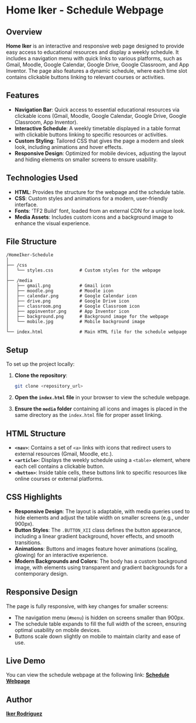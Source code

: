 # Home Iker - Schedule Webpage

## Overview

**Home Iker** is an interactive and responsive web page designed to provide easy access to educational resources and display a weekly schedule. It includes a navigation menu with quick links to various platforms, such as Gmail, Moodle, Google Calendar, Google Drive, Google Classroom, and App Inventor. The page also features a dynamic schedule, where each time slot contains clickable buttons linking to relevant courses or activities.

## Features

- **Navigation Bar**: Quick access to essential educational resources via clickable icons (Gmail, Moodle, Google Calendar, Google Drive, Google Classroom, App Inventor).
- **Interactive Schedule**: A weekly timetable displayed in a table format with clickable buttons linking to specific resources or activities.
- **Custom Styling**: Tailored CSS that gives the page a modern and sleek look, including animations and hover effects.
- **Responsive Design**: Optimized for mobile devices, adjusting the layout and hiding elements on smaller screens to ensure usability.

## Technologies Used

- **HTML**: Provides the structure for the webpage and the schedule table.
- **CSS**: Custom styles and animations for a modern, user-friendly interface.
- **Fonts**: 'TF2 Build' font, loaded from an external CDN for a unique look.
- **Media Assets**: Includes custom icons and a background image to enhance the visual experience.

## File Structure

```
/HomeIker-Schedule
│
├── /css
│   └── styles.css          # Custom styles for the webpage
│
├── /media
│   ├── gmail.png           # Gmail icon
│   ├── moodle.png          # Moodle icon
│   ├── calendar.png        # Google Calendar icon
│   ├── drive.png           # Google Drive icon
│   ├── classroom.png       # Google Classroom icon
│   ├── appinventor.png     # App Inventor icon
│   ├── background.png      # Background image for the webpage
│   └── mobile.jpg          # Mobile background image
│
└── index.html              # Main HTML file for the schedule webpage
```

## Setup

To set up the project locally:

1. **Clone the repository**:

   ```bash
   git clone <repository_url>
   ```

2. **Open the `index.html` file** in your browser to view the schedule webpage.

3. **Ensure the `media` folder** containing all icons and images is placed in the same directory as the `index.html` file for proper asset linking.

## HTML Structure

- **`<nav>`**: Contains a set of `<a>` links with icons that redirect users to external resources (Gmail, Moodle, etc.).
- **`<article>`**: Displays the weekly schedule using a `<table>` element, where each cell contains a clickable button.
- **`<button>`**: Inside table cells, these buttons link to specific resources like online courses or external platforms.

## CSS Highlights

- **Responsive Design**: The layout is adaptable, with media queries used to hide elements and adjust the table width on smaller screens (e.g., under 900px).
- **Button Styles**: The `.BUTTON_XII` class defines the button appearance, including a linear gradient background, hover effects, and smooth transitions.
- **Animations**: Buttons and images feature hover animations (scaling, glowing) for an interactive experience.
- **Modern Backgrounds and Colors**: The body has a custom background image, with elements using transparent and gradient backgrounds for a contemporary design.

## Responsive Design

The page is fully responsive, with key changes for smaller screens:

- The navigation menu (`#menu`) is hidden on screens smaller than 900px.
- The schedule table expands to fill the full width of the screen, ensuring optimal usability on mobile devices.
- Buttons scale down slightly on mobile to maintain clarity and ease of use.

## Live Demo

You can view the schedule webpage at the following link:
[**Schedule Webpage**](https://ikeerrodriiguezz.gitlab.io/schedule/)

## Author

[**Iker Rodríguez**](https://gitlab.com/ikeerrodriiguezz)
